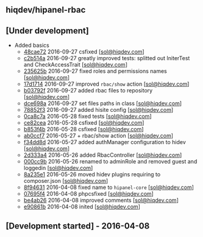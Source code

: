 hiqdev/hipanel-rbac
-------------------

## [Under development]

- Added basics
    - [48cae72] 2016-09-27 csfixed [sol@hiqdev.com]
    - [c2b514a] 2016-09-27 greatly improved tests: splitted out IniterTest and CheckAccessTrait [sol@hiqdev.com]
    - [235625b] 2016-09-27 fixed roles and permissions names [sol@hiqdev.com]
    - [17d1714] 2016-09-27 improved `rbac/show` action [sol@hiqdev.com]
    - [b03792f] 2016-09-27 added rbac files to repository [sol@hiqdev.com]
    - [dce698a] 2016-09-27 set files paths in class [sol@hiqdev.com]
    - [78852f3] 2016-09-27 added hisite config [sol@hiqdev.com]
    - [0ca8c7a] 2016-05-28 fixed tests [sol@hiqdev.com]
    - [ce82cea] 2016-05-28 csfixed [sol@hiqdev.com]
    - [b853f4b] 2016-05-28 csfixed [sol@hiqdev.com]
    - [ab0ccf7] 2016-05-27 + rbac/show action [sol@hiqdev.com]
    - [f34dd8d] 2016-05-27 added authManager configuration to hidev [sol@hiqdev.com]
    - [2d333a4] 2016-05-26 added RbacController [sol@hiqdev.com]
    - [000cc9b] 2016-05-26 renamed to adminRole and removed guest and loggedin [sol@hiqdev.com]
    - [8a235e1] 2016-05-26 moved hidev plugins requiring to composer.json [sol@hiqdev.com]
    - [8f94631] 2016-04-08 fixed name to `hipanel-core` [sol@hiqdev.com]
    - [07695f4] 2016-04-08 phpcsfixed [sol@hiqdev.com]
    - [be4ab26] 2016-04-08 improved comments [sol@hiqdev.com]
    - [e90861b] 2016-04-08 inited [sol@hiqdev.com]

## [Development started] - 2016-04-08

[48cae72]: https://github.com/hiqdev/hipanel-rbac/commit/48cae72
[c2b514a]: https://github.com/hiqdev/hipanel-rbac/commit/c2b514a
[235625b]: https://github.com/hiqdev/hipanel-rbac/commit/235625b
[17d1714]: https://github.com/hiqdev/hipanel-rbac/commit/17d1714
[b03792f]: https://github.com/hiqdev/hipanel-rbac/commit/b03792f
[dce698a]: https://github.com/hiqdev/hipanel-rbac/commit/dce698a
[78852f3]: https://github.com/hiqdev/hipanel-rbac/commit/78852f3
[0ca8c7a]: https://github.com/hiqdev/hipanel-rbac/commit/0ca8c7a
[ce82cea]: https://github.com/hiqdev/hipanel-rbac/commit/ce82cea
[b853f4b]: https://github.com/hiqdev/hipanel-rbac/commit/b853f4b
[ab0ccf7]: https://github.com/hiqdev/hipanel-rbac/commit/ab0ccf7
[f34dd8d]: https://github.com/hiqdev/hipanel-rbac/commit/f34dd8d
[2d333a4]: https://github.com/hiqdev/hipanel-rbac/commit/2d333a4
[000cc9b]: https://github.com/hiqdev/hipanel-rbac/commit/000cc9b
[8a235e1]: https://github.com/hiqdev/hipanel-rbac/commit/8a235e1
[8f94631]: https://github.com/hiqdev/hipanel-rbac/commit/8f94631
[07695f4]: https://github.com/hiqdev/hipanel-rbac/commit/07695f4
[be4ab26]: https://github.com/hiqdev/hipanel-rbac/commit/be4ab26
[e90861b]: https://github.com/hiqdev/hipanel-rbac/commit/e90861b
